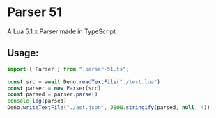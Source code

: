 # Parser 51
A Lua 5.1.x Parser made in TypeScript
## Usage:
```typescript
import { Parser } from ".parser-51.ts";

const src = await Deno.readTextFile("./test.lua")
const parser = new Parser(src)
const parsed = parser.parse()
console.log(parsed)
Deno.writeTextFile("./ast.json", JSON.stringify(parsed, null, 4))
```
